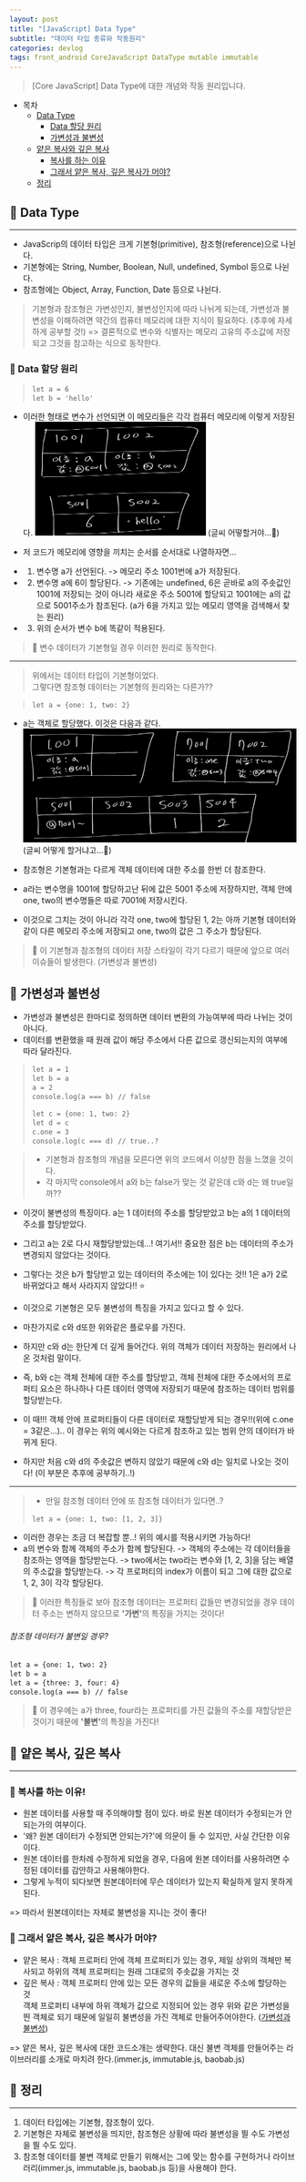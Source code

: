 ```yaml
---
layout: post
title: "[JavaScript] Data Type"
subtitle: "데이터 타입 종류와 작동원리"
categories: devlog
tags: front_android CoreJavaScript DataType mutable immutable
---
```


> [Core JavaScript] Data Type에 대한 개념와 작동 원리입니다.

<!--more-->

- 목차
  - [Data Type](#-data-type)
    - [Data 할당 원리](#-data-할당-원리)
    - [가변성과 불변성](#-가변성과-불변성)
  - [얕은 복사와 깊은 복사](#-얕은-복사-깊은-복사)
    - [복사를 하는 이유](#-복사를-하는-이유)
    - [그래서 얕은 복사, 깊은 복사가 머야?](#-그래서-얕은-복사-깊은-복사가-머야)
  - [정리](#-정리)

## 📌 Data Type

---

- JavaScrip의 데이터 타입은 크게 기본형(primitive), 참조형(reference)으로 나뉜다.
- 기본형에는 String, Number, Boolean, Null, undefined, Symbol 등으로 나뉜다.
- 참조형에는 Object, Array, Function, Date 등으로 나뉜다.

> 기본형과 참조형은 가변성인지, 불변성인지에 따라 나뉘게 되는데, 가변성과 불변성을 이해하려면 약간의 컴퓨터 메모리에 대한 지식이 필요하다. (추후에 자세하게 공부할 것!)
> => 결론적으로 변수와 식별자는 메모리 고유의 주소값에 저장되고 그것을 참고하는 식으로 동작한다.

### 🌱 Data 할당 원리

> ```
> let a = 6
> let b = 'hello'
> ```

- 이러한 형태로 변수가 선언되면 이 메모리들은 각각 컴퓨터 메모리에 이렇게 저장된다.
  <img src="/assets/img/javascript/dataType.png" width="300px" height="200px"> (글씨 어떻할거야...💩)

- 저 코드가 메모리에 영향을 끼치는 순서를 순서대로 나열하자면...
- 1. 변수명 a가 선언된다. -> 메모리 주소 1001번에 a가 저장된다.
- 2. 변수명 a에 6이 할당된다. -> 기존에는 undefined, 6은 곧바로 a의 주솟값인 1001에 저장되는 것이 아니라 새로운 주소 5001에 할당되고 1001에는 a의 값으로 5001주소가 참조된다. (a가 6을 가지고 있는 메모리 영역을 검색해서 찾는 원리)
- 3. 위의 순서가 변수 b에 똑같이 적용된다.

> 🎈 변수 데이터가 기본형일 경우 이러한 원리로 동작한다.

---

> 위에서는 데이터 타입이 기본형이었다. <br>
> 그렇다면 참조형 데이터는 기본형의 원리와는 다른가??

> ```
> let a = {one: 1, two: 2}
> ```

- a는 객체로 할당했다. 이것은 다음과 같다. <br>
  <img src="/assets/img/javascript/dataType2.png" width="500px" height="200px"> (글씨 어떻게 할거냐고...💩)

- 참조형은 기본형과는 다르게 객체 데이터에 대한 주소를 한번 더 참조한다.
- a라는 변수명을 1001에 할당하고난 뒤에 값은 5001 주소에 저장하지만, 객체 안에 one, two의 변수명들은 따로 7001에 저장시킨다.
- 이것으로 그치는 것이 아니라 각각 one, two에 할당된 1, 2는 아까 기본형 데이터와 같이 다른 메모리 주소에 저장되고 one, two의 값은 그 주소가 할당된다.

> 🎈 이 기본형과 참조형의 데이터 저장 스타일이 각기 다르기 때문에 앞으로 여러 이슈들이 발생한다. (가변성과 불변성)

## 📌 가변성과 불변성

- 가변성과 불변성은 한마디로 정의하면 데이터 변환의 가능여부에 따라 나뉘는 것이 아니다.
- 데이터를 변환했을 때 원래 값이 해당 주소에서 다른 값으로 갱신되는지의 여부에 따라 달라진다.

> ```
> let a = 1
> let b = a
> a = 2
> console.log(a === b) // false
> ```
>
> ```
> let c = {one: 1, two: 2}
> let d = c
> c.one = 3
> console.log(c === d) // true..?
> ```

> - 기본형과 참조형의 개념을 모른다면 위의 코드에서 이상한 점을 느꼈을 것이다.
> - 각 마지막 console에서 a와 b는 false가 맞는 것 같은데 c와 d는 왜 true일까??

- 이것이 불변성의 특징이다. a는 1 데이터의 주소를 할당받았고 b는 a의 1 데이터의 주소를 할당받았다.
- 그리고 a는 2로 다시 재할당받았는데...! 여기서!! 중요한 점은 b는 데이터의 주소가 변경되지 않았다는 것이다.
- 그렇다는 것은 b가 할당받고 있는 데이터의 주소에는 1이 있다는 것!! 1은 a가 2로 바뀌었다고 해서 사라지지 않았다!! ⭐️
- 이것으로 기본형은 모두 불변성의 특징을 가지고 있다고 할 수 있다.

- 마찬가지로 c와 d또한 위와같은 플로우를 가진다.
- 하지만 c와 d는 한단계 더 깊게 들어간다. 위의 객체가 데이터 저장하는 원리에서 나온 것처럼 말이다.
- 즉, b와 c는 객체 전체에 대한 주소를 할당받고, 객체 전체에 대한 주소에서의 프로퍼티 요소은 하나하나 다른 데이터 영역에 저장되기 때문에 참조하는 데이터 범위를 할당받는다.
- 이 때!!! 객체 안에 프로퍼티들이 다른 데이터로 재할당받게 되는 경우!!(위에 c.one = 3같은...).. 이 경우는 위의 예시와는 다르게 참조하고 있는 범위 안의 데이터가 바뀌게 된다.
- 하지만 처음 c와 d의 주솟값은 변하지 않았기 때문에 c와 d는 일치로 나오는 것이다! (이 부분은 추후에 공부하기..!)

---

> - 만일 참조형 데이터 안에 또 참조형 데이터가 있다면..?
>
> ```
> let a = {one: 1, two: [1, 2, 3]}
> ```

- 이러한 경우는 조금 더 복잡할 뿐..! 위의 예시를 적용시키면 가능하다!
- a의 변수와 함께 객체의 주소가 함께 할당된다. -> 객체의 주소에는 각 데이터들을 참조하는 영역을 할당받는다. -> two에서는 two라는 변수와 [1, 2, 3]을 담는 배열의 주소값을 할당받는다. -> 각 프로퍼티의 index가 이름이 되고 그에 대한 값으로 1, 2, 3이 각각 할당된다.

> 🎈 이러한 특징들로 보아 참조형 데이터는 프로퍼티 값들만 변경되었을 경우 데이터 주소는 변하지 않으므로 <b>'가변'</b>의 특징을 가지는 것이다!

###### 참조형 데이터가 불변일 경우?

```
let a = {one: 1, two: 2}
let b = a
let a = {three: 3, four: 4}
console.log(a === b) // false
```

> 🎈 이 경우에는 a가 three, four라는 프로퍼티를 가진 값들의 주소를 재할당받은 것이기 때문에 <b>'불변'</b>의 특징을 가진다!

## 📌 얕은 복사, 깊은 복사

---

### 🌱 복사를 하는 이유!

- 원본 데이터를 사용할 때 주의해야할 점이 있다. 바로 원본 데이터가 수정되는가 안되는가의 여부이다.
- '왜? 원본 데이터가 수정되면 안되는가?'에 의문이 들 수 있지만, 사실 간단한 이유이다.
- 원본 데이터를 한차례 수정하게 되었을 경우, 다음에 원본 데이터를 사용하려면 수정된 데이터를 감안하고 사용해야한다.
- 그렇게 누적이 되다보면 원본데이터에 무슨 데이터가 있는지 확실하게 알지 못하게 된다.

=> 따라서 원본데이터는 자체로 불변성을 지니는 것이 좋다!

### 🌱 그래서 얕은 복사, 깊은 복사가 머야?

- 얕은 복사 : 객체 프로퍼티 안에 객체 프로퍼티가 있는 경우, 제일 상위의 객체만 복사되고 하위의 객체 프로퍼티는 원래 그대로의 주솟값을 가지는 것
- 깊은 복사 : 객체 프로퍼티 안에 있는 모든 경우의 값들을 새로운 주소에 할당하는 것<br>
  객체 프로퍼티 내부에 하위 객체가 값으로 지정되어 있는 경우 위와 같은 가변성을 띈 객체로 되기 때문에 일일히 불변성을 가진 객체로 만들어주어야한다. ([가변성과 불변성](#-가변성과-불변성))

=> 얕은 복사, 깊은 복사에 대한 코드소개는 생략한다. 대신 불변 객체를 만들어주는 라이브러리를 소개로 마치려 한다.(immer.js, immutable.js, baobab.js)

## 📌 정리

---

1. 데이터 타입에는 기본형, 참조형이 있다.
2. 기본형은 자체로 불변성을 띄지만, 참조형은 상황에 따라 불변성을 띌 수도 가변성을 띌 수도 있다.
3. 참조형 데이터를 불변 객체로 만들기 위해서는 그에 맞는 함수를 구현하거나 라이브러리(immer.js, immutable.js, baobab.js 등)을 사용해야 한다.
